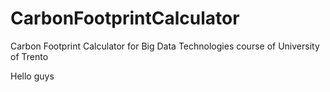 # CarbonFootprintCalculator
Carbon Footprint Calculator for Big Data Technologies course of University of Trento

Hello guys